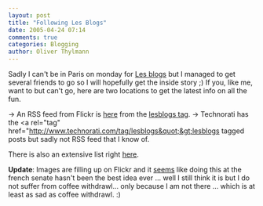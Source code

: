 ```yaml
---
layout: post
title: "Following Les Blogs"
date: 2005-04-24 07:14
comments: true
categories: Blogging
author: Oliver Thylmann
---
```








Sadly I can't be in Paris on monday for [Les blogs](http://www.socialtext.net/loicwiki/index.cgi?internet_2_0) but I managed to get several friends to go so I will hopefully get the inside story ;) If you, like me, want to but can't go, here are two locations to get the latest info on all the fun.

-&gt; An RSS feed from Flickr is [here](http://www.flickr.com/services/feeds/photos_public.gne?tags=lesblogs&amp;format=rss_200) from the [lesblogs tag](http://www.flickr.com/photos/tags/lesblogs).
-&gt; Technorati has the &lt;a rel=&quot;tag&quot; href=&quot;http://www.technorati.com/tag/lesblogs&quot;&gt;lesblogs tagged posts but sadly not RSS feed that I know of.

There is also an extensive list right [here](http://www.socialtext.net/loicwiki/index.cgi?lesblogscoverage).

**Update**: Images are filling up on Flickr and it [seems](http://www.corante.com/getreal/archives/2005/04/25/les_blogs_paris_sort_of.php) like doing this at the french senate hasn't been the best idea ever ... well I still think it is but I do not suffer from coffee withdrawl... only because I am not there ... which is at least as sad as coffee withdrawl. :)

